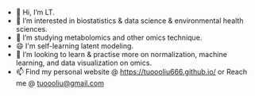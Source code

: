 - 👋 Hi, I’m LT.
- 👀 I’m interested in biostatistics & data science & environmental health sciences.
- 🌱 I’m studying metabolomics and other omics technique.
- 😄 I'm self-learning latent modeling.
- 💞️ I’m looking to learn & practise more on normalization, machine learning, and data visualization on omics.
- 📫 Find my personal website @ https://tuoooliu666.github.io/ or Reach me @ tuoooliu@gmail.com

<!---
TuoooLiu666/TuoooLiu666 is a ✨ special ✨ repository because its `README.md` (this file) appears on your GitHub profile.
You can click the Preview link to take a look at your changes.
--->
